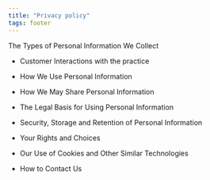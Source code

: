 ```yaml
---
title: "Privacy policy"
tags: footer
---
```


The Types of Personal Information We Collect

- Customer Interactions with the practice

- How We Use Personal Information

- How We May Share Personal Information

- The Legal Basis for Using Personal Information

- Security, Storage and Retention of Personal Information

- Your Rights and Choices

- Our Use of Cookies and Other Similar Technologies

- How to Contact Us
